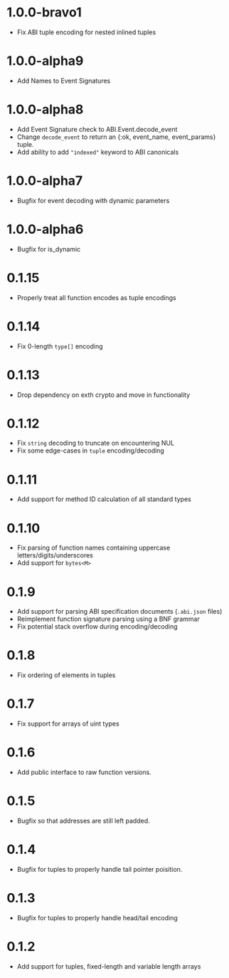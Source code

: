 # 1.0.0-bravo1
* Fix ABI tuple encoding for nested inlined tuples
# 1.0.0-alpha9
* Add Names to Event Signatures
# 1.0.0-alpha8
* Add Event Signature check to ABI.Event.decode_event
* Change `decode_event` to return an {:ok, event_name, event_params} tuple.
* Add ability to add `"indexed"` keyword to ABI canonicals
# 1.0.0-alpha7
* Bugfix for event decoding with dynamic parameters
# 1.0.0-alpha6
* Bugfix for is_dynamic
# 0.1.15
* Properly treat all function encodes as tuple encodings
# 0.1.14
* Fix 0-length `type[]` encoding
# 0.1.13
* Drop dependency on exth crypto and move in functionality
# 0.1.12
* Fix `string` decoding to truncate on encountering NUL
* Fix some edge-cases in `tuple` encoding/decoding
# 0.1.11
* Add support for method ID calculation of all standard types
# 0.1.10
* Fix parsing of function names containing uppercase letters/digits/underscores
* Add support for `bytes<M>`
# 0.1.9
* Add support for parsing ABI specification documents (`.abi.json` files)
* Reimplement function signature parsing using a BNF grammar
* Fix potential stack overflow during encoding/decoding
# 0.1.8
* Fix ordering of elements in tuples
# 0.1.7
* Fix support for arrays of uint types
# 0.1.6
* Add public interface to raw function versions.
# 0.1.5
* Bugfix so that addresses are still left padded.
# 0.1.4
* Bugfix for tuples to properly handle tail pointer poisition.
# 0.1.3
* Bugfix for tuples to properly handle head/tail encoding
# 0.1.2
* Add support for tuples, fixed-length and variable length arrays
